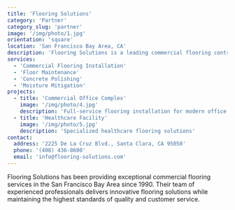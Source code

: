 ```yaml
---
title: 'Flooring Solutions'
category: 'Partner'
category_slug: 'partner'
image: '/img/photo/1.jpg'
orientation: 'square'
location: 'San Francisco Bay Area, CA'
description: 'Flooring Solutions is a leading commercial flooring contractor serving the San Francisco Bay Area, specializing in innovative flooring solutions for various commercial spaces.'
services:
  - 'Commercial Flooring Installation'
  - 'Floor Maintenance'
  - 'Concrete Polishing'
  - 'Moisture Mitigation'
projects:
  - title: 'Commercial Office Complex'
    image: '/img/photo/4.jpg'
    description: 'Full-service flooring installation for modern office spaces'
  - title: 'Healthcare Facility'
    image: '/img/photo/5.jpg'
    description: 'Specialized healthcare flooring solutions'
contact:
  address: '2225 De La Cruz Blvd., Santa Clara, CA 95050'
  phone: '(408) 436-8600'
  email: 'info@flooring-solutions.com'
---
```


Flooring Solutions has been providing exceptional commercial flooring services in the San Francisco Bay Area since 1990. Their team of experienced professionals delivers innovative flooring solutions while maintaining the highest standards of quality and customer service. 